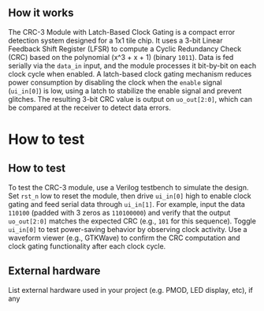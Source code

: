 <!---

This file is used to generate your project datasheet. Please fill in the information below and delete any unused
sections.

You can also include images in this folder and reference them in the markdown. Each image must be less than
512 kb in size, and the combined size of all images must be less than 1 MB.
-->

## How it works

The CRC-3 Module with Latch-Based Clock Gating is a compact error detection system designed for a 1x1 tile chip. It uses a 3-bit Linear Feedback Shift Register (LFSR) to compute a Cyclic Redundancy Check (CRC) based on the polynomial \(x^3 + x + 1\) (binary `1011`). Data is fed serially via the `data_in` input, and the module processes it bit-by-bit on each clock cycle when enabled. A latch-based clock gating mechanism reduces power consumption by disabling the clock when the `enable` signal (`ui_in[0]`) is low, using a latch to stabilize the enable signal and prevent glitches. The resulting 3-bit CRC value is output on `uo_out[2:0]`, which can be compared at the receiver to detect data errors.

# How to test

## How to test

To test the CRC-3 module, use a Verilog testbench to simulate the design. Set `rst_n` low to reset the module, then drive `ui_in[0]` high to enable clock gating and feed serial data through `ui_in[1]`. For example, input the data `110100` (padded with 3 zeros as `110100000`) and verify that the output `uo_out[2:0]` matches the expected CRC (e.g., `101` for this sequence). Toggle `ui_in[0]` to test power-saving behavior by observing clock activity. Use a waveform viewer (e.g., GTKWave) to confirm the CRC computation and clock gating functionality after each clock cycle.

## External hardware

List external hardware used in your project (e.g. PMOD, LED display, etc), if any

